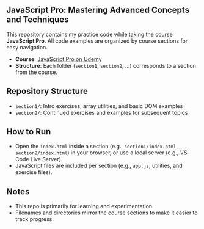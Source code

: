 ## JavaScript Pro: Mastering Advanced Concepts and Techniques

This repository contains my practice code while taking the course **JavaScript Pro**. All code examples are organized by course sections for easy navigation.

- **Course**: [JavaScript Pro on Udemy](https://www.udemy.com/course/pro-javascript/)
- **Structure**: Each folder (`section1`, `section2`, ...) corresponds to a section from the course.

## Repository Structure

- `section1/`: Intro exercises, array utilities, and basic DOM examples
- `section2/`: Continued exercises and examples for subsequent topics

## How to Run

- Open the `index.html` inside a section (e.g., `section1/index.html`, `section2/index.html`) in your browser, or use a local server (e.g., VS Code Live Server).
- JavaScript files are included per section (e.g., `app.js`, utilities, and exercise files).

## Notes

- This repo is primarily for learning and experimentation.
- Filenames and directories mirror the course sections to make it easier to track progress.
